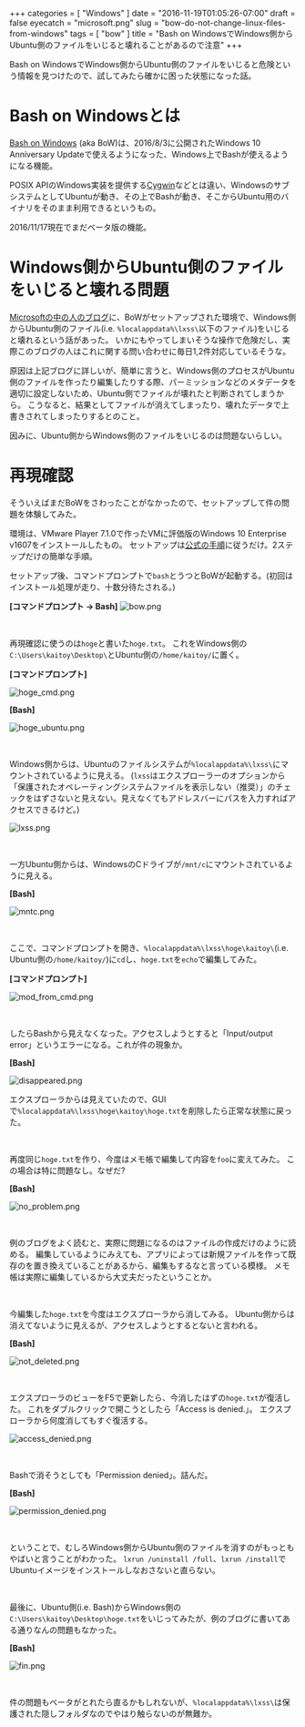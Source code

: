 +++
categories = [ "Windows" ]
date = "2016-11-19T01:05:26-07:00"
draft = false
eyecatch = "microsoft.png"
slug = "bow-do-not-change-linux-files-from-windows"
tags = [ "bow" ]
title = "Bash on WindowsでWindows側からUbuntu側のファイルをいじると壊れることがあるので注意"
+++

Bash on WindowsでWindows側からUbuntu側のファイルをいじると危険という情報を見つけたので、試してみたら確かに困った状態になった話。

# Bash on Windowsとは
[Bash on Windows](https://msdn.microsoft.com/en-us/commandline/wsl/about) (aka BoW)は、2016/8/3に公開されたWindows 10 Anniversary Updateで使えるようになった、Windows上でBashが使えるようになる機能。

POSIX APIのWindows実装を提供する[Cygwin](https://www.cygwin.com/)などとは違い、WindowsのサブシステムとしてUbuntuが動き、その上でBashが動き、そこからUbuntu用のバイナリをそのまま利用できるというもの。

2016/11/17現在でまだベータ版の機能。

# Windows側からUbuntu側のファイルをいじると壊れる問題
[Microsoftの中の人のブログ](https://blogs.msdn.microsoft.com/commandline/2016/11/17/do-not-change-linux-files-using-windows-apps-and-tools/)に、BoWがセットアップされた環境で、Windows側からUbuntu側のファイル(i.e. `%localappdata%\lxss\`以下のファイル)をいじると壊れるという話があった。
いかにもやってしまいそうな操作で危険だし、実際このブログの人はこれに関する問い合わせに毎日1,2件対応しているそうな。

原因は上記ブログに詳しいが、簡単に言うと、Windows側のプロセスがUbuntu側のファイルを作ったり編集したりする際、パーミッションなどのメタデータを適切に設定しないため、Ubuntu側でファイルが壊れたと判断されてしまうから。
こうなると、結果としてファイルが消えてしまったり、壊れたデータで上書きされてしまったりするとのこと。

因みに、Ubuntu側からWindows側のファイルをいじるのは問題ないらしい。

# 再現確認
そういえばまだBoWをさわったことがなかったので、セットアップして件の問題を体験してみた。

環境は、VMware Player 7.1.0で作ったVMに評価版のWindows 10 Enterprise v1607をインストールしたもの。
セットアップは[公式の手順](https://msdn.microsoft.com/en-us/commandline/wsl/install_guide)に従うだけ。2ステップだけの簡単な手順。

セットアップ後、コマンドプロンプトで`bash`とうつとBoWが起動する。(初回はインストール処理が走り、十数分待たされる。)

__[コマンドプロンプト → Bash]__
![bow.png](/images/bow-do-not-change-linux-files-from-windows/bow.png)

<br>

再現確認に使うのは`hoge`と書いた`hoge.txt`。
これをWindows側の`C:\Users\kaitoy\Desktop\`とUbuntu側の`/home/kaitoy/`に置く。

__[コマンドプロンプト]__

![hoge_cmd.png](/images/bow-do-not-change-linux-files-from-windows/hoge_cmd.png)

__[Bash]__

![hoge_ubuntu.png](/images/bow-do-not-change-linux-files-from-windows/hoge_ubuntu.png)

<br>

Windows側からは、Ubuntuのファイルシステムが`%localappdata%\lxss\`にマウントされているように見える。
(`lxss`はエクスプローラーのオプションから「保護されたオペレーティングシステムファイルを表示しない（推奨）」のチェックをはずさないと見えない。見えなくてもアドレスバーにパスを入力すればアクセスできるけど。)

![lxss.png](/images/bow-do-not-change-linux-files-from-windows/lxss.png)

<br>

一方Ubuntu側からは、WindowsのCドライブが`/mnt/c`にマウントされているように見える。

__[Bash]__

![mntc.png](/images/bow-do-not-change-linux-files-from-windows/mntc.png)

<br>

ここで、コマンドプロンプトを開き、`%localappdata%\lxss\hoge\kaitoy\`(i.e. Ubuntu側の`/home/kaitoy/`)に`cd`し、`hoge.txt`を`echo`で編集してみた。

__[コマンドプロンプト]__

![mod_from_cmd.png](/images/bow-do-not-change-linux-files-from-windows/mod_from_cmd.png)

<br>

したらBashから見えなくなった。アクセスしようとすると「Input/output error」というエラーになる。これが件の現象か。

__[Bash]__

![disappeared.png](/images/bow-do-not-change-linux-files-from-windows/disappeared.png)

エクスプローラからは見えていたので、GUIで`%localappdata%\lxss\hoge\kaitoy\hoge.txt`を削除したら正常な状態に戻った。

<br>

再度同じ`hoge.txt`を作り、今度はメモ帳で編集して内容を`foo`に変えてみた。
この場合は特に問題なし。なぜだ?

__[Bash]__

![no_problem.png](/images/bow-do-not-change-linux-files-from-windows/no_problem.png)

<br>

例のブログをよく読むと、実際に問題になるのはファイルの作成だけのように読める。
編集しているようにみえても、アプリによっては新規ファイルを作って既存のを置き換えていることがあるから、編集もするなと言っている模様。
メモ帳は実際に編集しているから大丈夫だったということか。

<br>

今編集した`hoge.txt`を今度はエクスプローラから消してみる。
Ubuntu側からは消えてないように見えるが、アクセスしようとするとないと言われる。

__[Bash]__

![not_deleted.png](/images/bow-do-not-change-linux-files-from-windows/not_deleted.png)

<br>

エクスプローラのビューをF5で更新したら、今消したはずの`hoge.txt`が復活した。
これをダブルクリックで開こうとしたら「Access is denied.」。
エクスプローラから何度消してもすぐ復活する。

![access_denied.png](/images/bow-do-not-change-linux-files-from-windows/access_denied.png)

<br>

Bashで消そうとしても「Permission denied」。詰んだ。

__[Bash]__

![permission_denied.png](/images/bow-do-not-change-linux-files-from-windows/permission_denied.png)

<br>

ということで、むしろWindows側からUbuntu側のファイルを消すのがもっともやばいと言うことがわかった。
`lxrun /uninstall /full`、`lxrun /install`でUbuntuイメージをインストールしなおさないと直らない。

<br>

最後に、Ubuntu側(i.e. Bash)からWindows側の`C:\Users\kaitoy\Desktop\hoge.txt`をいじってみたが、例のブログに書いてある通りなんの問題もなかった。

__[Bash]__

![fin.png](/images/bow-do-not-change-linux-files-from-windows/fin.png)

<br>

件の問題もベータがとれたら直るかもしれないが、`%localappdata%\lxss\`は保護された隠しフォルダなのでやはり触らないのが無難か。

